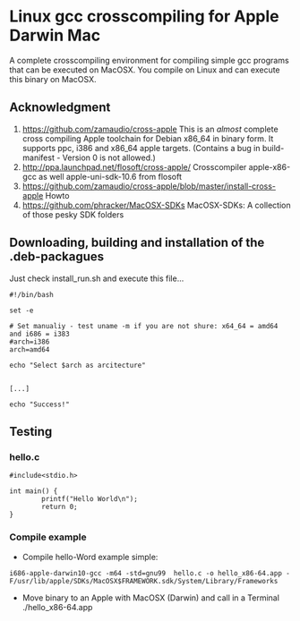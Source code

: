 # Linux gcc crosscompiling for Apple Darwin Mac 


A complete crosscompiling environment for compiling simple gcc programs that can be executed  on MacOSX. You compile on Linux and can execute this binary on MacOSX.  



## Acknowledgment
1.  https://github.com/zamaudio/cross-apple This is an *almost* complete cross compiling Apple toolchain for Debian x86_64 in binary form.  It supports ppc, i386 and x86_64 apple targets. (Contains a bug in build-manifest - Version 0 is not allowed.)
1.  http://ppa.launchpad.net/flosoft/cross-apple/ Crosscompiler  apple-x86-gcc  as well apple-uni-sdk-10.6  from flosoft
1.  https://github.com/zamaudio/cross-apple/blob/master/install-cross-apple Howto
1.  https://github.com/phracker/MacOSX-SDKs MacOSX-SDKs: A collection of those pesky SDK folders

## Downloading, building and installation of the .deb-packagues
Just check install_run.sh and execute this file...

```
#!/bin/bash

set -e

# Set manualiy - test uname -m if you are not shure: x64_64 = amd64 and i686 = i383
#arch=i386
arch=amd64

echo "Select $arch as arcitecture"


[...]

echo "Success!"
```

## Testing
###  hello.c
```
#include<stdio.h>

int main() {
        printf("Hello World\n");
        return 0;
}

```

### Compile example
- Compile hello-Word example simple: 
```
i686-apple-darwin10-gcc -m64 -std=gnu99  hello.c -o hello_x86-64.app -F/usr/lib/apple/SDKs/MacOSX$FRAMEWORK.sdk/System/Library/Frameworks 
```
- Move binary to an Apple with MacOSX (Darwin) and call in a Terminal ./hello_x86-64.app
